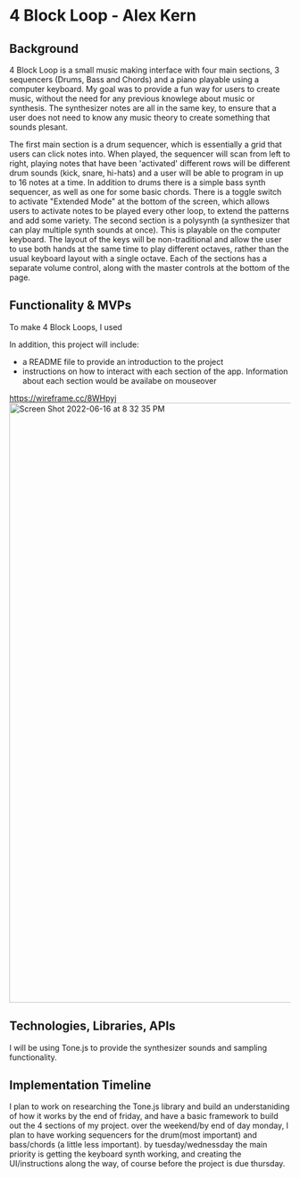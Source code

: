 # 4 Block Loop - Alex Kern 

## Background 
4 Block Loop is a small music making interface with four main sections, 3 sequencers (Drums, Bass and Chords) and a piano playable using a computer keyboard.
My goal was to provide a fun way for users to create music, without the need for any previous knowlege about music or synthesis. The synthesizer 
notes are all in the same key, to ensure that a user does not need to know any music theory to create something that sounds plesant. 

  The first main section is a drum sequencer, which is essentially a grid that users can click notes into. When played, the sequencer will scan from left to 
right, playing notes that have been 'activated' different rows will be different drum sounds (kick, snare, hi-hats) and a user will be able to 
program in up to 16 notes at a time. In addition to drums there is a simple bass synth sequencer, as well as one for some basic chords. 
There is a toggle switch to activate "Extended Mode" at the bottom of the screen, which allows users to activate notes to be played every other loop, to extend the patterns and add some variety. 
The second section is a polysynth (a synthesizer that can play multiple synth sounds at once). This is playable on the computer keyboard. The layout 
of the keys will be non-traditional and allow the user to use both hands at the same time to play different octaves, rather than the usual keyboard 
layout with a single octave. Each of the sections has a separate volume control, along with the master controls at the bottom of the page. 

## Functionality & MVPs

To make 4 Block Loops, I used

In addition, this project will include:

- a README file to provide an introduction to the project
- instructions on how to interact with each section of the app. Information about each section would be availabe on mouseover

https://wireframe.cc/8WHpyj
<img width="1073" alt="Screen Shot 2022-06-16 at 8 32 35 PM" src="https://user-images.githubusercontent.com/103587019/174219663-d9318629-d87d-44c4-bbed-ca5cf95cf350.png">

## Technologies, Libraries, APIs 

I will be using Tone.js to provide the synthesizer sounds and sampling functionality. 

## Implementation Timeline 

I plan to work on researching the Tone.js library and build an understaniding of how it works by the end of friday, and have a basic framework to build 
out the 4 sections of my project. over the weekend/by end of day monday, I plan to have working sequencers for the drum(most important) and 
bass/chords (a little less important). by tuesday/wednessday the main priority is getting the keyboard synth working, and creating the UI/instructions 
along the way, of course before the project is due thursday. 